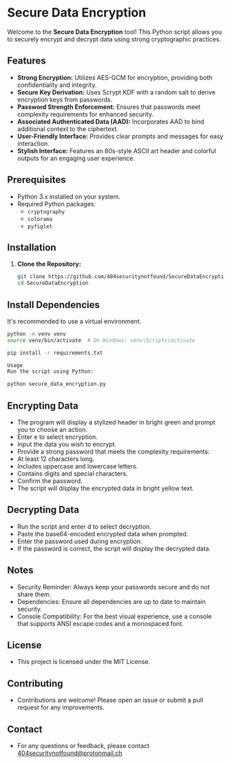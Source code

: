 # Secure Data Encryption

Welcome to the **Secure Data Encryption** tool! This Python script allows you to securely encrypt and decrypt data using strong cryptographic practices.

## Features

- **Strong Encryption:** Utilizes AES-GCM for encryption, providing both confidentiality and integrity.
- **Secure Key Derivation:** Uses Scrypt KDF with a random salt to derive encryption keys from passwords.
- **Password Strength Enforcement:** Ensures that passwords meet complexity requirements for enhanced security.
- **Associated Authenticated Data (AAD):** Incorporates AAD to bind additional context to the ciphertext.
- **User-Friendly Interface:** Provides clear prompts and messages for easy interaction.
- **Stylish Interface:** Features an 80s-style ASCII art header and colorful outputs for an engaging user experience.

## Prerequisites

- Python 3.x installed on your system.
- Required Python packages:
  - `cryptography`
  - `colorama`
  - `pyfiglet`

## Installation

1. **Clone the Repository:**

   ```bash
   git clone https://github.com/404securitynotfound/SecureDataEncryption.git
   cd SecureDataEncryption

## Install Dependencies

It's recommended to use a virtual environment.

```bash
python -m venv venv
source venv/bin/activate  # On Windows: venv\Scripts\activate

pip install -r requirements.txt

Usage
Run the script using Python:

python secure_data_encryption.py

```

## Encrypting Data

- The program will display a stylized header in bright green and prompt you to choose an action.
- Enter e to select encryption.
- Input the data you wish to encrypt.
- Provide a strong password that meets the complexity requirements:
- At least 12 characters long.
- Includes uppercase and lowercase letters.
- Contains digits and special characters.
- Confirm the password.
- The script will display the encrypted data in bright yellow text.

## Decrypting Data

- Run the script and enter d to select decryption.
- Paste the base64-encoded encrypted data when prompted.
- Enter the password used during encryption.
- If the password is correct, the script will display the decrypted data.

## Notes

- Security Reminder: Always keep your passwords secure and do not share them.
- Dependencies: Ensure all dependencies are up to date to maintain security.
- Console Compatibility: For the best visual experience, use a console that supports ANSI escape codes and a monospaced font.

## License

- This project is licensed under the MIT License.

## Contributing

- Contributions are welcome! Please open an issue or submit a pull request for any improvements.

## Contact

- For any questions or feedback, please contact 404securitynotfound@protonmail.ch
